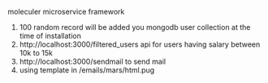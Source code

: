    moleculer microservice framework 

1. 100 random record will be added you mongodb user collection at the time of installation
2. http://localhost:3000/filtered_users api for users having salary between 10k to 15k
3. http://localhost:3000/sendmail to send mail 
4. using template in /emails/mars/html.pug 

 
